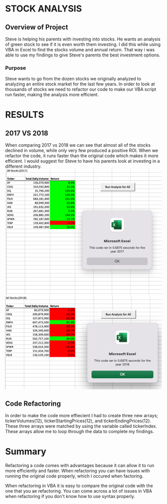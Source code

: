 # STOCK ANALYSIS 

## Overview of Project

Steve is helping his parents with investing into stocks. He wants an analysis of green stock to see if it is even worth them investing. I did this while using VBA in Excel to find the stocks volume and annual return. That way i was able to use my findings to give Steve's parents the best investment options. 


### Purpose

Steve wants to go from the dozen stocks we originally analyzed to analyzing an entire stock market for the last few years. In order to look at thousands of stocks we need to refactor our code to make our VBA script run faster, making the analysis more efficient. 

# RESULTS

## 2017 VS 2018
When comparing 2017 vs 2018 we can see that almost all of the stocks declined in volume, while only very few produced a positive ROI. When we refactor the code, it runs faster than the original code which makes it more efficient. I would suggest for Steve to have his parents look at investing in a different industry. 
![VBA_Challenge_2017.png](resources/VBA_Challenge_2017.png)
![VBA_Challenge_2018.png](resources/VBA_Challenge_2018.png)


## Code Refactoring

In order to make the code more effiecient I had to create three new arrays; tickerVolumes(12), tickerStartingPrices(12), and tickerEndingPrices(12). 
These three arrays were matched by using the variable called tickerIndex. These arrays allow me to loop through the data to complete my findings. 

# Summary

Refactoring a code comes with advantages because it can allow it to run more efficiently and faster. When refactoring you can have issues with running the original code properly, which I occured when factoring. 

When refactoring in VBA it is easy to compare the original code with the one that you ae refactoring. You can come across a lot of issues in VBA when refactoring if you don't know how to use syntax properly. 


